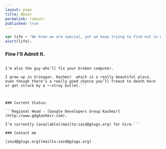 ```yaml
---
layout: page
title: About
permalink: /about/
published: true
---
```


```javascript
var life = "We know we are special, yet we keep trying to find out in what way: not this way, not that way, then what way.";
alert(life);
```

### Fine I'll Admit It.

```I’m passionate about the web, programming, user experience, customer driven development, whilst continually improving as a community manager.

I'm also the guy who'll fix your broken computer. 

I grew up in Srinagar, Kashmir  which is a really beautiful place, even though there’s a really good chance you’ll freeze to death here or get struck by a ~~stray bullet.```



### Current Status:

```Regional Head - [Google Developers Group Kashmir](http://www.gdgkashmir.com). 

I’m currently [available](mailto:zaid@gtugs.org) for hire.```

### Contact me

[zaid@gtugs.org](mailto:zaid@gtugs.org)

